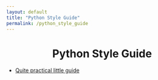 ```yaml
---
layout: default
title: "Python Style Guide"
permalink: /python_style_guide
---
```




<h1 align="center"> Python Style Guide </h1>


* [Quite practical little guide](https://google.github.io/styleguide/pyguide.html) 

